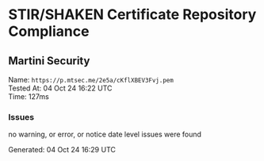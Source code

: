 # STIR/SHAKEN Certificate Repository Compliance

## Martini Security

Name: `https://p.mtsec.me/2e5a/cKflXBEV3Fvj.pem`\
Tested At: 04 Oct 24 16:22 UTC\
Time: 127ms

### Issues

no warning, or error, or notice date level issues were found

Generated: 04 Oct 24 16:29 UTC